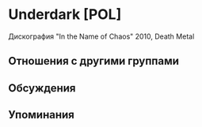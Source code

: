 # Underdark [POL]

Дискография
"In the Name of Chaos" 2010, Death Metal

## Отношения с другими группами


## Обсуждения


## Упоминания


